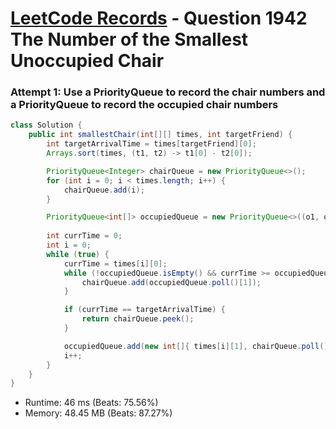 # [LeetCode Records](../../README.md) - Question 1942 The Number of the Smallest Unoccupied Chair

### Attempt 1: Use a PriorityQueue to record the chair numbers and a PriorityQueue to record the occupied chair numbers
```java
class Solution {
    public int smallestChair(int[][] times, int targetFriend) {
        int targetArrivalTime = times[targetFriend][0];
        Arrays.sort(times, (t1, t2) -> t1[0] - t2[0]);

        PriorityQueue<Integer> chairQueue = new PriorityQueue<>();
        for (int i = 0; i < times.length; i++) {
            chairQueue.add(i);
        }

        PriorityQueue<int[]> occupiedQueue = new PriorityQueue<>((o1, o2) -> o1[0] - o2[0]);
        
        int currTime = 0;
        int i = 0;
        while (true) {
            currTime = times[i][0];
            while (!occupiedQueue.isEmpty() && currTime >= occupiedQueue.peek()[0]) {
                chairQueue.add(occupiedQueue.poll()[1]);
            }

            if (currTime == targetArrivalTime) {
                return chairQueue.peek();
            }

            occupiedQueue.add(new int[]{ times[i][1], chairQueue.poll() });
            i++;
        }
    }
}
```
- Runtime: 46 ms (Beats: 75.56%)
- Memory: 48.45 MB (Beats: 87.27%)

<br>
